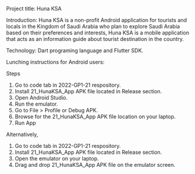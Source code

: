 Project title: 
Huna KSA

Introduction:
Huna KSA is a non-profit Android application for tourists and locals in the Kingdom of Saudi Arabia who plan to explore Saudi Arabia based on their preferences and interests, Huna KSA is a mobile application that acts as an information guide about tourist destination in the country.

Technology: 
Dart programing language and Flutter SDK.

Lunching instructions for Android users:

Steps

1. Go to code tab in 2022-GP1-21 respository.
2. Install 21_HunaKSA_App APK file located in Release section.
3. Open Android Studio. 
4. Run the emulator.
5. Go to File > Profile or Debug APK. 
6. Browse for the 21_HunaKSA_App APK file location on your laptop.
7. Run App

Alternatively,

1. Go to code tab in 2022-GP1-21 respository.
2. Install 21_HunaKSA_App APK file located in Release section.
3. Open the emulator on your laptop.
4. Drag and drop 21_HunaKSA_App APK file on the emulator screen.
